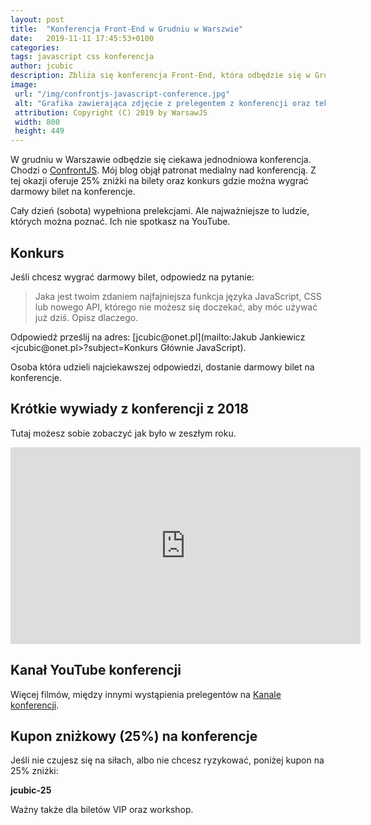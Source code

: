 ```yaml
---
layout: post
title:  "Konferencja Front-End w Grudniu w Warszwie"
date:   2019-11-11 17:45:53+0100
categories:
tags: javascript css konferencja
author: jcubic
description: Zbliża się konferencja Front-End, która odbędzie się w Grudniu 2019 w Warszawie (Aleja Krakowska 110/114).
image:
 url: "/img/confrontjs-javascript-conference.jpg"
 alt: "Grafika zawierająca zdjęcie z prelegentem z konferencji oraz tekstem Front-End conference oraz logo konferencji"
 attribution: Copyright (C) 2019 by WarsawJS
 width: 800
 height: 449
---
```


W grudniu w Warszawie odbędzie się ciekawa jednodniowa konferencja. Chodzi o
<a href="https://confrontjs.com" title="Konferencja Front-End w Warszawie">ConfrontJS</a>.
Mój blog objął patronat medialny nad konferencją. Z tej okazji oferuje 25% zniżki na bilety oraz
konkurs gdzie można wygrać darmowy bilet na konferencje.

<!-- more -->

Cały dzień (sobota) wypełniona prelekcjami. Ale najważniejsze to ludzie, których można
poznać. Ich nie spotkasz na YouTube.

## Konkurs

Jeśli chcesz wygrać darmowy bilet, odpowiedz na pytanie:

> Jaka jest twoim zdaniem najfajniejsza funkcja języka JavaScript, CSS lub nowego API, którego
> nie możesz się doczekać, aby móc używać już dziś. Opisz dlaczego.

Odpowiedź prześlij na adres:
[&#x6a;&#x63;&#x75;&#x62;&#x69;&#x63;&#x40;&#x6f;&#x6e;&#x65;&#x74;&#x2e;&#x70;&#x6c;](&#x6d;&#x61;&#x69;&#x6c;&#x74;&#x6f;&#x3a;&#x4a;&#x61;&#x6b;&#x75;&#x62;&#x20;&#x4a;&#x61;&#x6e;&#x6b;&#x69;&#x65;&#x77;&#x69;&#x63;&#x7a;&#x20;&#x3c;&#x6a;&#x63;&#x75;&#x62;&#x69;&#x63;&#x40;&#x6f;&#x6e;&#x65;&#x74;&#x2e;&#x70;&#x6c;&#x3e;?subject=Konkurs Głównie JavaScript).

Osoba która udzieli najciekawszej odpowiedzi, dostanie darmowy bilet na konferencje.

## Krótkie wywiady z konferencji z 2018

Tutaj możesz sobie zobaczyć jak było w zeszłym roku.

<iframe width="560" height="315"
        src="https://www.youtube.com/embed/videoseries?list=PL-NdCZbM-0-uvm4JrCTmPNq4E6hv1ZeBU"
        frameborder="0" allowfullscreen>
</iframe>

## Kanał YouTube konferencji

Więcej filmów, między innymi wystąpienia prelegentów na
[Kanale konferencji](https://www.youtube.com/channel/UCmz8kA8ldl1QsH-m4WDVIGA).

## Kupon zniżkowy (25%) na konferencje

Jeśli nie czujesz się na siłach, albo nie chcesz ryzykować, poniżej kupon na 25% zniżki:

**jcubic-25**

Ważny także dla biletów VIP oraz workshop.
